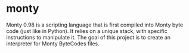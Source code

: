 # monty
Monty 0.98 is a scripting language that is first compiled into Monty byte code (just like in Python). It relies on a unique stack, with specific instructions to manipulate it. The goal of this project is to create an interpreter for Monty ByteCodes files.
